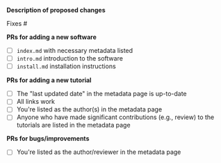 **Description of proposed changes**

<!-- Please describe changes proposed and **why** you made them -->

<!-- If fixing an issue, put the issue number after the # below (no spaces). -->

Fixes #

**PRs for adding a new software**

- [ ] `index.md` with necessary metadata listed
- [ ] `intro.md` introduction to the software
- [ ] `install.md` installation instructions

**PRs for adding a new tutorial**

- [ ] The "last updated date" in the metadata page is up-to-date
- [ ] All links work
- [ ] You're listed as the author(s) in the metadata page
- [ ] Anyone who have made significant contributions (e.g., review) to
      the tutorials are listed in the metadata page

**PRs for bugs/improvements**

- [ ] You're listed as the author/reviewer in the metadata page
